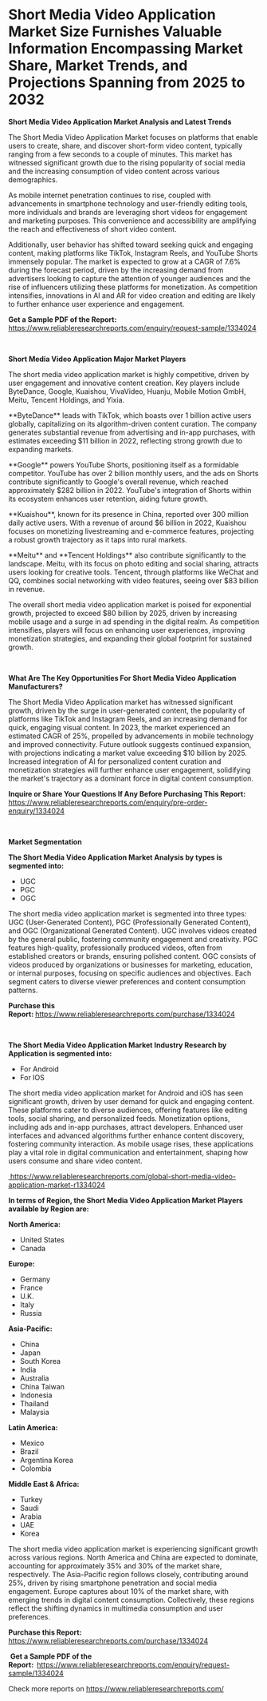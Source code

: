 <p><h1>Short Media Video Application Market Size Furnishes Valuable Information Encompassing Market Share, Market Trends, and Projections Spanning from 2025 to 2032</h1></p><p><strong>Short Media Video Application Market Analysis and Latest Trends</strong></p>
<p><p>The Short Media Video Application Market focuses on platforms that enable users to create, share, and discover short-form video content, typically ranging from a few seconds to a couple of minutes. This market has witnessed significant growth due to the rising popularity of social media and the increasing consumption of video content across various demographics. </p><p>As mobile internet penetration continues to rise, coupled with advancements in smartphone technology and user-friendly editing tools, more individuals and brands are leveraging short videos for engagement and marketing purposes. This convenience and accessibility are amplifying the reach and effectiveness of short video content.</p><p>Additionally, user behavior has shifted toward seeking quick and engaging content, making platforms like TikTok, Instagram Reels, and YouTube Shorts immensely popular. The market is expected to grow at a CAGR of 7.6% during the forecast period, driven by the increasing demand from advertisers looking to capture the attention of younger audiences and the rise of influencers utilizing these platforms for monetization. As competition intensifies, innovations in AI and AR for video creation and editing are likely to further enhance user experience and engagement.</p></p>
<p><strong>Get a Sample PDF of the Report:&nbsp;</strong> <a href="https://www.reliableresearchreports.com/enquiry/request-sample/1334024?utm_campaign=2219&utm_medium=2&utm_source=Github&utm_content=ia&utm_term=24032025&utm_id=short-media-video-application">https://www.reliableresearchreports.com/enquiry/request-sample/1334024</a></p>
<p>&nbsp;</p>
<p><strong>Short Media Video Application Major Market Players</strong></p>
<p><p>The short media video application market is highly competitive, driven by user engagement and innovative content creation. Key players include ByteDance, Google, Kuaishou, VivaVideo, Huanju, Mobile Motion GmbH, Meitu, Tencent Holdings, and Yixia. </p><p>**ByteDance** leads with TikTok, which boasts over 1 billion active users globally, capitalizing on its algorithm-driven content curation. The company generates substantial revenue from advertising and in-app purchases, with estimates exceeding $11 billion in 2022, reflecting strong growth due to expanding markets.</p><p>**Google** powers YouTube Shorts, positioning itself as a formidable competitor. YouTube has over 2 billion monthly users, and the ads on Shorts contribute significantly to Google's overall revenue, which reached approximately $282 billion in 2022. YouTube's integration of Shorts within its ecosystem enhances user retention, aiding future growth.</p><p>**Kuaishou**, known for its presence in China, reported over 300 million daily active users. With a revenue of around $6 billion in 2022, Kuaishou focuses on monetizing livestreaming and e-commerce features, projecting a robust growth trajectory as it taps into rural markets.</p><p>**Meitu** and **Tencent Holdings** also contribute significantly to the landscape. Meitu, with its focus on photo editing and social sharing, attracts users looking for creative tools. Tencent, through platforms like WeChat and QQ, combines social networking with video features, seeing over $83 billion in revenue.</p><p>The overall short media video application market is poised for exponential growth, projected to exceed $80 billion by 2025, driven by increasing mobile usage and a surge in ad spending in the digital realm. As competition intensifies, players will focus on enhancing user experiences, improving monetization strategies, and expanding their global footprint for sustained growth.</p></p>
<p>&nbsp;</p>
<p><strong>What Are The Key Opportunities For Short Media Video Application Manufacturers?</strong></p>
<p><p>The Short Media Video Application market has witnessed significant growth, driven by the surge in user-generated content, the popularity of platforms like TikTok and Instagram Reels, and an increasing demand for quick, engaging visual content. In 2023, the market experienced an estimated CAGR of 25%, propelled by advancements in mobile technology and improved connectivity. Future outlook suggests continued expansion, with projections indicating a market value exceeding $10 billion by 2025. Increased integration of AI for personalized content curation and monetization strategies will further enhance user engagement, solidifying the market's trajectory as a dominant force in digital content consumption.</p></p>
<p><strong>Inquire or Share Your Questions If Any Before Purchasing This Report:</strong> <a href="https://www.reliableresearchreports.com/enquiry/pre-order-enquiry/1334024?utm_campaign=2219&utm_medium=2&utm_source=Github&utm_content=ia&utm_term=24032025&utm_id=short-media-video-application">https://www.reliableresearchreports.com/enquiry/pre-order-enquiry/1334024</a></p>
<p>&nbsp;</p>
<p><strong>Market Segmentation</strong></p>
<p><strong>The Short Media Video Application Market Analysis by types is segmented into:</strong></p>
<p><ul><li>UGC</li><li>PGC</li><li>OGC</li></ul></p>
<p><p>The short media video application market is segmented into three types: UGC (User-Generated Content), PGC (Professionally Generated Content), and OGC (Organizational Generated Content). UGC involves videos created by the general public, fostering community engagement and creativity. PGC features high-quality, professionally produced videos, often from established creators or brands, ensuring polished content. OGC consists of videos produced by organizations or businesses for marketing, education, or internal purposes, focusing on specific audiences and objectives. Each segment caters to diverse viewer preferences and content consumption patterns.</p></p>
<p><strong>Purchase this Report:&nbsp;</strong><a href="https://www.reliableresearchreports.com/purchase/1334024?utm_campaign=2219&utm_medium=2&utm_source=Github&utm_content=ia&utm_term=24032025&utm_id=short-media-video-application">https://www.reliableresearchreports.com/purchase/1334024</a></p>
<p>&nbsp;</p>
<p><strong>The Short Media Video Application Market Industry Research by Application is segmented into:</strong></p>
<p><ul><li>For Android</li><li>For IOS</li></ul></p>
<p><p>The short media video application market for Android and iOS has seen significant growth, driven by user demand for quick and engaging content. These platforms cater to diverse audiences, offering features like editing tools, social sharing, and personalized feeds. Monetization options, including ads and in-app purchases, attract developers. Enhanced user interfaces and advanced algorithms further enhance content discovery, fostering community interaction. As mobile usage rises, these applications play a vital role in digital communication and entertainment, shaping how users consume and share video content.</p></p>
<p><a href="https://www.reliableresearchreports.com/global-short-media-video-application-market-r1334024?utm_campaign=2219&utm_medium=2&utm_source=Github&utm_content=ia&utm_term=24032025&utm_id=short-media-video-application">&nbsp;https://www.reliableresearchreports.com/global-short-media-video-application-market-r1334024</a></p>
<p><strong>In terms of Region, the Short Media Video Application Market Players available by Region are:</strong></p>
<p>
    <p> <strong> North America: </strong>
        <ul>
            <li>United States</li>
            <li>Canada</li>
        </ul>
        </p> 
    <p> <strong> Europe: </strong>
        <ul>
            <li>Germany</li>
            <li>France</li>
            <li>U.K.</li>
            <li>Italy</li>
            <li>Russia</li>
        </ul>
        </p> 
    <p> <strong> Asia-Pacific: </strong>
        <ul>
            <li>China</li>
            <li>Japan</li>
            <li>South Korea</li>
            <li>India</li>
            <li>Australia</li>
            <li>China Taiwan</li>
            <li>Indonesia</li>
            <li>Thailand</li>
            <li>Malaysia</li>
        </ul>
        </p> 
    <p> <strong> Latin America: </strong>
        <ul>
            <li>Mexico</li>
            <li>Brazil</li>
            <li>Argentina Korea</li>
            <li>Colombia</li>
        </ul>
        </p> 
    <p> <strong> Middle East & Africa: </strong>
        <ul>
            <li>Turkey</li>
            <li>Saudi</li>
            <li>Arabia</li>
            <li>UAE</li>
            <li>Korea</li>
        </ul>
    </p>
    </p>
<p><p>The short media video application market is experiencing significant growth across various regions. North America and China are expected to dominate, accounting for approximately 35% and 30% of the market share, respectively. The Asia-Pacific region follows closely, contributing around 25%, driven by rising smartphone penetration and social media engagement. Europe captures about 10% of the market share, with emerging trends in digital content consumption. Collectively, these regions reflect the shifting dynamics in multimedia consumption and user preferences.</p></p>
<p><strong>Purchase this Report: </strong><a href="https://www.reliableresearchreports.com/purchase/1334024?utm_campaign=2219&utm_medium=2&utm_source=Github&utm_content=ia&utm_term=24032025&utm_id=short-media-video-application">https://www.reliableresearchreports.com/purchase/1334024</a></p>
<p>&nbsp;<strong>Get a Sample PDF of the Report:&nbsp;&nbsp;</strong><a href="https://www.reliableresearchreports.com/enquiry/request-sample/1334024?utm_campaign=2219&utm_medium=2&utm_source=Github&utm_content=ia&utm_term=24032025&utm_id=short-media-video-application">https://www.reliableresearchreports.com/enquiry/request-sample/1334024</a></p>
<p><strong></strong></p>
<p>Check more reports on <a href="https://www.reliableresearchreports.com/?utm_campaign=2219&utm_medium=2&utm_source=Github&utm_content=ia&utm_term=24032025&utm_id=short-media-video-application">https://www.reliableresearchreports.com/</a></p>
